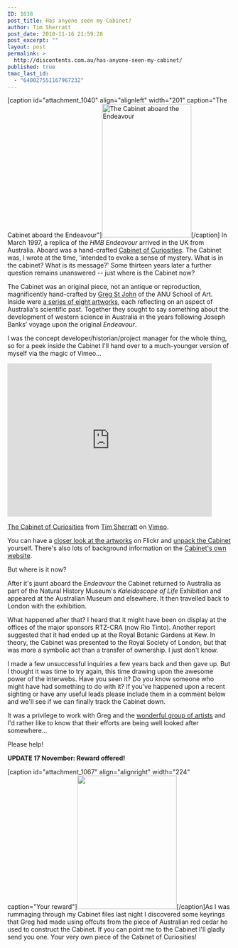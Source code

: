 ```yaml
---
ID: 1038
post_title: Has anyone seen my Cabinet?
author: Tim Sherratt
post_date: 2010-11-16 21:59:28
post_excerpt: ""
layout: post
permalink: >
  http://discontents.com.au/has-anyone-seen-my-cabinet/
published: true
tmac_last_id:
  - "640027551167967232"
---
```

[caption id="attachment_1040" align="alignleft" width="201" caption="The Cabinet aboard the Endeavour"]<a href="http://www.flickr.com/photos/55336121@N00/5171864480/in/set-72157625255113457/"><img src="http://discontents.com.au/wp-content/uploads/2010/11/cabinet003-201x300.jpg" alt="The Cabinet aboard the Endeavour" title="cabinet003" width="201" height="300" class="size-medium wp-image-1040" /></a>[/caption]
In March 1997, a replica of the <em>HMB Endeavour</em> arrived in the UK from Australia. Aboard was a hand-crafted <a href="http://www.asap.unimelb.edu.au/cabinet/cab_home.htm">Cabinet of Curiosities</a>. The Cabinet was, I wrote at the time, 'intended to evoke a sense of mystery. What is in the cabinet? What is its message?' Some thirteen years later a further question remains unanswered -- just where is the Cabinet now?

The Cabinet was an original piece, not an antique or reproduction, magnificently hand-crafted by <a href="http://www.flickr.com/photos/55336121@N00/5180659041/">Greg St John</a> of the ANU School of Art. Inside were <a href="http://www.asap.unimelb.edu.au/cabinet/cab_open.htm">a series of eight artworks</a>, each reflecting on an aspect of Australia's scientific past. Together they sought to say something about the development of western science in Australia in the years following Joseph Banks' voyage upon the original <em>Endeavour</em>.

I was the concept developer/historian/project manager for the whole thing, so for a peek inside the Cabinet I'll hand over to a much-younger version of myself via the magic of Vimeo...

<iframe src="http://player.vimeo.com/video/16792418" width="460" height="345" frameborder="0"></iframe><p><a href="http://vimeo.com/16792418">The Cabinet of Curiosities</a> from <a href="http://vimeo.com/wragge">Tim Sherratt</a> on <a href="http://vimeo.com">Vimeo</a>.</p>

You can have a <a href="http://www.flickr.com/photos/55336121@N00/sets/72157625270478563/">closer look at the artworks</a> on Flickr and <a href="http://www.flickr.com/photos/55336121@N00/sets/72157625390510870/">unpack the Cabinet</a> yourself. There's also lots of background information on the <a href="http://www.asap.unimelb.edu.au/cabinet/cab_home.htm">Cabinet's own website</a>.

But where is it now?

After it's jaunt aboard the <em>Endeavour</em> the Cabinet returned to Australia as part of the Natural History Museum's <em>Kaleidoscope of Life</em> Exhibition and appeared at the Australian Museum and elsewhere. It then travelled back to London with the exhibition. 

What happened after that? I heard that it might have been on display at the offices of the major sponsors RTZ-CRA (now Rio Tinto). Another report suggested that it had ended up at the Royal Botanic Gardens at Kew. In theory, the Cabinet was presented to the Royal Society of London, but that was more a symbolic act than a transfer of ownership. I just don't know.

I made a few unsuccessful inquiries a few years back and then gave up. But I thought it was time to try again, this time drawing upon the awesome power of the interwebs. Have you seen it? Do you know someone who might have had something to do with it? If you've happened upon a recent sighting or have any useful leads please include them in a comment below and we'll see if we can finally track the Cabinet down.

It was a privilege to work with Greg and the <a href="http://www.asap.unimelb.edu.au/cabinet/cab_arts.htm">wonderful group of artists</a> and I'd rather like to know that their efforts are being well looked after somewhere...

Please help!

<strong>UPDATE 17 November: Reward offered!</strong>

[caption id="attachment_1067" align="alignright" width="224" caption="Your reward"]<a href="http://discontents.com.au/wp-content/uploads/2010/11/IMG_5381.jpg"><img src="http://discontents.com.au/wp-content/uploads/2010/11/IMG_5381-224x300.jpg" alt="" title="IMG_5381" width="224" height="300" class="size-medium wp-image-1067" /></a>[/caption]As I was rummaging through my Cabinet files last night I discovered some keyrings that Greg had made using offcuts from the piece of Australian red cedar he used to construct the Cabinet. If you can point me to the Cabinet I'll gladly send you one. Your very own piece of the Cabinet of Curiosities!









